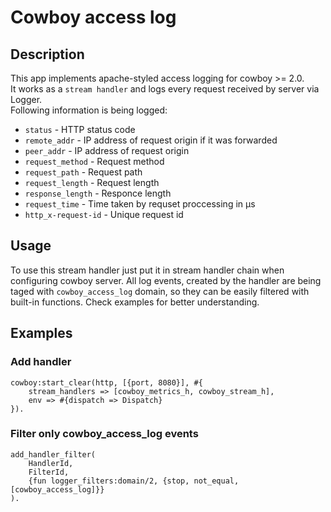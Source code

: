 # Cowboy access log
## Description
This app implements apache-styled access logging for cowboy >= 2.0.  
It works as a `stream handler` and logs every request received by server via Logger.  
Following information is being logged:
* `status` - HTTP status code
* `remote_addr` - IP address of request origin if it was forwarded
* `peer_addr` - IP address of request origin
* `request_method` - Request method
* `request_path` -  Request path
* `request_length` - Request length
* `response_length` - Responce length
* `request_time` - Time taken by requset proccessing in µs
* `http_x-request-id` - Unique request id
## Usage
To use this stream handler just put it in stream handler chain when configuring cowboy server.
All log events, created by the handler are being taged with `cowboy_access_log` domain, so they can be easily filtered with built-in functions.
Check examples for better understanding.
## Examples
### Add handler
```
cowboy:start_clear(http, [{port, 8080}], #{
    stream_handlers => [cowboy_metrics_h, cowboy_stream_h],
    env => #{dispatch => Dispatch}
}).
```
### Filter only cowboy_access_log events
```
add_handler_filter(
    HandlerId,
    FilterId,
    {fun logger_filters:domain/2, {stop, not_equal, [cowboy_access_log]}}
).
```
